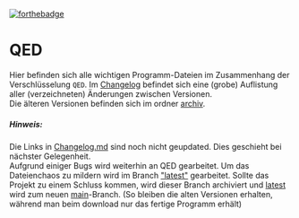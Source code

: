[![forthebadge](https://forthebadge.com/images/badges/contains-tasty-spaghetti-code.svg)](https://forthebadge.com)
# QED
Hier befinden sich alle wichtigen Programm-Dateien im Zusammenhang der Verschlüsselung `QED`. Im [Changelog](CHANGELOG.md) befindet sich eine (grobe) Auflistung aller (verzeichneten) Änderungen zwischen Versionen.\
Die älteren Versionen befinden sich im ordner [archiv](https://github.com/TEX479/QED/archiv).

##### Hinweis:
Die Links in [Changelog.md](CHANGELOG.md) sind noch nicht geupdated. Dies geschieht bei nächster Gelegenheit.\
Aufgrund einiger Bugs wird weiterhin an QED gearbeitet. Um das Dateienchaos zu mildern wird im Branch ["latest"](https://github.com/TEX479/QED/tree/latest) gearbeitet. Sollte das Projekt zu einem Schluss kommen, wird dieser Branch archiviert und [latest](https://github.com/TEX479/QED/tree/latest) wird zum neuen [main](https://github.com/TEX479/QED/tree/main)-Branch. (So bleiben die alten Versionen erhalten, während man beim download nur das fertige Programm erhält)